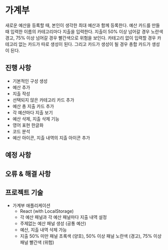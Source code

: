 # 가계부
새로운 예산을 등록할 때, 본인이 생각한 최대 예산과 함께 등록한다. 예산 카드를 만들 때 입력한 이름의 카테고리마다 지출을 입력한다. 지출이 50% 이상 넘어갈 경우 노란색 경고, 75% 이상 넘어갈 경우 빨간색으로 위험을 보인다. 카테고리 없이 입력할 경우 카테고리 없는 카드가 따로 생성이 된다. 그리고 카드가 생성이 될 경우 총합 카드가 생성이 된다.

## 진행 사항
* 기본적인 구성 생성
* 예산 추가
* 지출 작성
* 선택되지 않은 카테고리 카드 추가
* 예산 총 지출 카드 추가
* 각 예산마다 지출 보기
* 예산 삭제, 지출 삭제 기능
* 영어 표현 한글화
* 코드 분석
* 예산 아이콘, 지출 내역의 지출 아이콘 추가

## 예정 사항

## 오류 & 해결 사항

## 프로젝트 기술
* 가계부 애플리케이션   
    * React (with LocalStorage)
    * 각 예산 패널과 각 예산 패널마다 지출 내역 설정
    * 주제없는 예산 패널 생성 (공통 예산)
    * 예산, 지출 내역 삭제 가능
    * 지출 50% 미만 패널 초록색 (양호), 50% 이상 패널 노란색 (경고), 75% 이상 패널 빨간색 (위험)   
